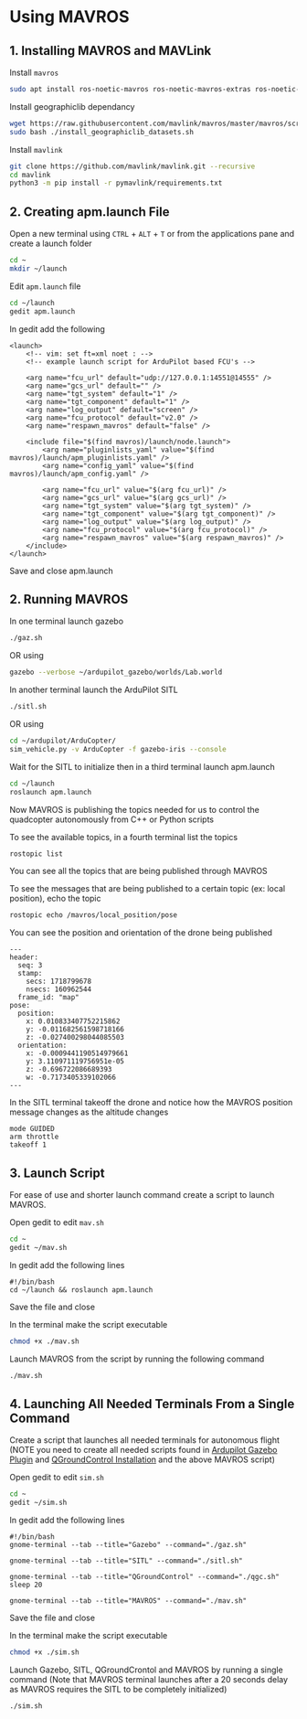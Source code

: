 # Using MAVROS
## 1. Installing MAVROS and MAVLink
Install `mavros`
```bash
sudo apt install ros-noetic-mavros ros-noetic-mavros-extras ros-noetic-mavros-msgs
```

Install geographiclib dependancy
```bash
wget https://raw.githubusercontent.com/mavlink/mavros/master/mavros/scripts/install_geographiclib_datasets.sh
sudo bash ./install_geographiclib_datasets.sh
```

Install `mavlink`
```bash
git clone https://github.com/mavlink/mavlink.git --recursive
cd mavlink
python3 -m pip install -r pymavlink/requirements.txt
```

## 2. Creating apm.launch File
Open a new terminal using `CTRL` + `ALT` + `T` or from the applications pane and create a launch folder
```bash
cd ~
mkdir ~/launch
```

Edit `apm.launch` file
```bash
cd ~/launch
gedit apm.launch
```

In gedit add the following
```
<launch>
	<!-- vim: set ft=xml noet : -->
	<!-- example launch script for ArduPilot based FCU's -->

	<arg name="fcu_url" default="udp://127.0.0.1:14551@14555" />
	<arg name="gcs_url" default="" />
	<arg name="tgt_system" default="1" />
	<arg name="tgt_component" default="1" />
	<arg name="log_output" default="screen" />
	<arg name="fcu_protocol" default="v2.0" />
	<arg name="respawn_mavros" default="false" />

	<include file="$(find mavros)/launch/node.launch">
		<arg name="pluginlists_yaml" value="$(find mavros)/launch/apm_pluginlists.yaml" />
		<arg name="config_yaml" value="$(find mavros)/launch/apm_config.yaml" />

		<arg name="fcu_url" value="$(arg fcu_url)" />
		<arg name="gcs_url" value="$(arg gcs_url)" />
		<arg name="tgt_system" value="$(arg tgt_system)" />
		<arg name="tgt_component" value="$(arg tgt_component)" />
		<arg name="log_output" value="$(arg log_output)" />
		<arg name="fcu_protocol" value="$(arg fcu_protocol)" />
		<arg name="respawn_mavros" value="$(arg respawn_mavros)" />
	</include>
</launch>
```
Save and close apm.launch

## 2. Running MAVROS
In one terminal launch gazebo
```bash
./gaz.sh
```
OR using
```bash
gazebo --verbose ~/ardupilot_gazebo/worlds/Lab.world
```

In another terminal launch the ArduPilot SITL
```bash
./sitl.sh
```
OR using
```bash
cd ~/ardupilot/ArduCopter/
sim_vehicle.py -v ArduCopter -f gazebo-iris --console
```

Wait for the SITL to initialize then in a third terminal launch apm.launch
```bash
cd ~/launch
roslaunch apm.launch
```

Now MAVROS is publishing the topics needed for us to control the quadcopter autonomously from C++ or Python scripts

To see the available topics, in a fourth terminal list the topics
```bash
rostopic list
```

You can see all the topics that are being published through MAVROS

To see the messages that are being published to a certain topic (ex: local position), echo the topic
```bash
rostopic echo /mavros/local_position/pose
```

You can see the position and orientation of the drone being published
```
---
header: 
  seq: 3
  stamp: 
    secs: 1718799678
    nsecs: 160962544
  frame_id: "map"
pose: 
  position: 
    x: 0.010833407752215862
    y: -0.011682561598718166
    z: -0.027400298044085503
  orientation: 
    x: -0.0009441190514979661
    y: 3.110971119756951e-05
    z: -0.696722086689393
    w: -0.7173405339102066
---
```

In the SITL terminal takeoff the drone and notice how the MAVROS position message changes as the altitude changes
```
mode GUIDED
arm throttle
takeoff 1
```
## 3. Launch Script
For ease of use and shorter launch command create a script to launch MAVROS.

Open gedit to edit `mav.sh`
```bash
cd ~
gedit ~/mav.sh
```

In gedit add the following lines
```
#!/bin/bash
cd ~/launch && roslaunch apm.launch
```
Save the file and close

In the terminal make the script executable
```bash
chmod +x ./mav.sh
```

Launch MAVROS from the script by running the following command
```bash
./mav.sh
```

## 4. Launching All Needed Terminals From a Single Command

Create a script that launches all needed terminals for autonomous flight (NOTE you need to create all needed scripts found in [Ardupilot Gazebo Plugin](Ardupilot_Gazebo_Plugin.md) and [QGroundControl Installation](QGroundControl_Installation.md) and the above MAVROS script)

Open gedit to edit `sim.sh`
```bash
cd ~
gedit ~/sim.sh
```

In gedit add the following lines
```
#!/bin/bash
gnome-terminal --tab --title="Gazebo" --command="./gaz.sh"

gnome-terminal --tab --title="SITL" --command="./sitl.sh"

gnome-terminal --tab --title="QGroundControl" --command="./qgc.sh"
sleep 20

gnome-terminal --tab --title="MAVROS" --command="./mav.sh"
```
Save the file and close

In the terminal make the script executable
```bash
chmod +x ./sim.sh
```

Launch Gazebo, SITL, QGroundCrontol and MAVROS by running a single command (Note that MAVROS terminal launches after a 20 seconds delay as MAVROS requires the SITL to be completely initialized)
```bash
./sim.sh
```
